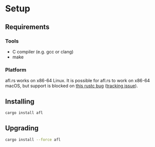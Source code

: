 # Setup

## Requirements

### Tools

* C compiler (e.g. gcc or clang)
* make

### Platform

afl.rs works on x86-64 Linux. It is possible for afl.rs to work on x86-64 macOS, but support is blocked on [this rustc bug](https://github.com/rust-lang/rust/issues/22915) ([tracking issue](https://github.com/rust-fuzz/afl.rs/issues/118)).

## Installing

```sh
cargo install afl
```

## Upgrading

```sh
cargo install --force afl
```
